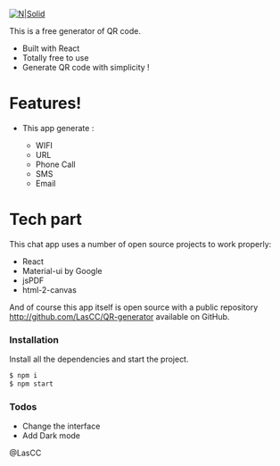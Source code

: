 [![N|Solid](https://i.imgur.com/sCugwOH.png)](https://sowd6.csb.app/)

This is a free generator of QR code.

  - Built with React
  - Totally free to use
  - Generate QR code with simplicity !

# Features!

  - This app generate : 
  
    - WIFI 
    - URL 
    - Phone Call 
    - SMS 
    - Email 

# Tech part

This chat app uses a number of open source projects to work properly:

* React
* Material-ui by Google
* jsPDF
* html-2-canvas

And of course this app itself is open source with a public repository http://github.com/LasCC/QR-generator available on GitHub.

### Installation

Install all the dependencies and start the project.

```sh
$ npm i 
$ npm start
```

### Todos

 - Change the interface
 - Add Dark mode 

@LasCC
